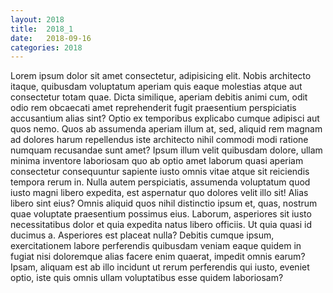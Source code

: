 ```yaml
---
layout: 2018
title:  2018_1
date:   2018-09-16
categories: 2018
---
```

Lorem ipsum dolor sit amet consectetur, adipisicing elit. Nobis architecto itaque, quibusdam voluptatum aperiam quis eaque molestias atque aut consectetur totam quae. Dicta similique, aperiam debitis animi cum, odit odio rem obcaecati amet reprehenderit fugit praesentium perspiciatis accusantium alias sint? Optio ex temporibus explicabo cumque adipisci aut quos nemo. Quos ab assumenda aperiam illum at, sed, aliquid rem magnam ad dolores harum repellendus iste architecto nihil commodi modi ratione numquam recusandae sunt amet? Ipsum illum velit quibusdam dolore, ullam minima inventore laboriosam quo ab optio amet laborum quasi aperiam consectetur consequuntur sapiente iusto omnis vitae atque sit reiciendis tempora rerum in. Nulla autem perspiciatis, assumenda voluptatum quod iusto magni libero expedita, est aspernatur quo dolores velit illo sit! Alias libero sint eius? Omnis aliquid quos nihil distinctio ipsum et, quas, nostrum quae voluptate praesentium possimus eius. Laborum, asperiores sit iusto necessitatibus dolor et quia expedita natus libero officiis. Ut quia quasi id ducimus a. Asperiores est placeat nulla? Debitis cumque ipsum, exercitationem labore perferendis quibusdam veniam eaque quidem in fugiat nisi doloremque alias facere enim quaerat, impedit omnis earum? Ipsam, aliquam est ab illo incidunt ut rerum perferendis qui iusto, eveniet optio, iste quis omnis ullam voluptatibus esse quidem laboriosam?
